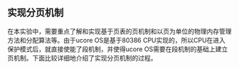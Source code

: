 ## 实现分页机制

在本实验中，需要重点了解和实现基于页表的页机制和以页为单位的物理内存管理方法和分配算法等。由于ucore OS是基于80386 CPU实现的，所以CPU在进入保护模式后，就直接使能了段机制，并使得ucore OS需要在段机制的基础上建立页机制。下面比较详细地介绍了实现分页机制的过程。

